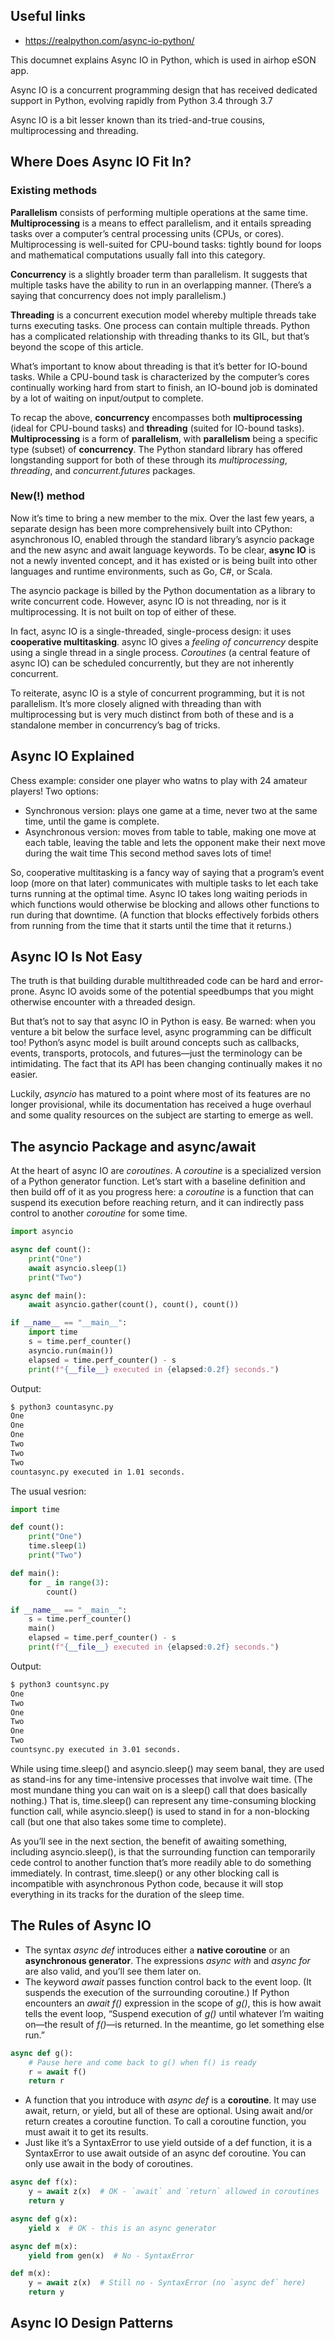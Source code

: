 ## Useful links
- https://realpython.com/async-io-python/

This documnet explains Async IO in Python, which is used in airhop eSON app.


Async IO is a concurrent programming design that has received dedicated support in Python, evolving rapidly from Python 3.4 through 3.7

Async IO is a bit lesser known than its tried-and-true cousins, multiprocessing and threading.

## Where Does Async IO Fit In?
### Existing methods
**Parallelism** consists of performing multiple operations at the same time. **Multiprocessing** is a means to effect parallelism, and it entails spreading tasks over a computer’s central processing units (CPUs, or cores). Multiprocessing is well-suited for CPU-bound tasks: tightly bound for loops and mathematical computations usually fall into this category.

**Concurrency** is a slightly broader term than parallelism. It suggests that multiple tasks have the ability to run in an overlapping manner. (There’s a saying that concurrency does not imply parallelism.)

**Threading** is a concurrent execution model whereby multiple threads take turns executing tasks. One process can contain multiple threads. Python has a complicated relationship with threading thanks to its GIL, but that’s beyond the scope of this article.

What’s important to know about threading is that it’s better for IO-bound tasks. While a CPU-bound task is characterized by the computer’s cores continually working hard from start to finish, an IO-bound job is dominated by a lot of waiting on input/output to complete.

To recap the above, **concurrency** encompasses both **multiprocessing** (ideal for CPU-bound tasks) and **threading** (suited for IO-bound tasks). **Multiprocessing** is a form of **parallelism**, with **parallelism** being a specific type (subset) of **concurrency**. The Python standard library has offered longstanding support for both of these through its _multiprocessing_, _threading_, and _concurrent.futures_ packages.

### New(!) method
Now it’s time to bring a new member to the mix. Over the last few years, a separate design has been more comprehensively built into CPython: asynchronous IO, enabled through the standard library’s asyncio package and the new async and await language keywords. To be clear, **async IO** is not a newly invented concept, and it has existed or is being built into other languages and runtime environments, such as Go, C#, or Scala.

The asyncio package is billed by the Python documentation as a library to write concurrent code. However, async IO is not threading, nor is it multiprocessing. It is not built on top of either of these.

In fact, async IO is a single-threaded, single-process design: it uses **cooperative multitasking**. async IO gives a _feeling of concurrency_ despite using a single thread in a single process. _Coroutines_ (a central feature of async IO) can be scheduled concurrently, but they are not inherently concurrent.

To reiterate, async IO is a style of concurrent programming, but it is not parallelism. It’s more closely aligned with threading than with multiprocessing but is very much distinct from both of these and is a standalone member in concurrency’s bag of tricks.

## Async IO Explained
Chess example: consider one player who watns to play with 24 amateur players! Two options: 
- Synchronous version: plays one game at a time, never two at the same time, until the game is complete.
- Asynchronous version: moves from table to table, making one move at each table, leaving the table and lets the opponent make their next move during the wait time
This second method saves lots of time! 

So, cooperative multitasking is a fancy way of saying that a program’s event loop (more on that later) communicates with multiple tasks to let each take turns running at the optimal time. Async IO takes long waiting periods in which functions would otherwise be blocking and allows other functions to run during that downtime. (A function that blocks effectively forbids others from running from the time that it starts until the time that it returns.)

## Async IO Is Not Easy
The truth is that building durable multithreaded code can be hard and error-prone. Async IO avoids some of the potential speedbumps that you might otherwise encounter with a threaded design.

But that’s not to say that async IO in Python is easy. Be warned: when you venture a bit below the surface level, async programming can be difficult too! Python’s async model is built around concepts such as callbacks, events, transports, protocols, and futures—just the terminology can be intimidating. The fact that its API has been changing continually makes it no easier.

Luckily, _asyncio_ has matured to a point where most of its features are no longer provisional, while its documentation has received a huge overhaul and some quality resources on the subject are starting to emerge as well.

## The asyncio Package and async/await
At the heart of async IO are _coroutines_. A _coroutine_ is a specialized version of a Python generator function. Let’s start with a baseline definition and then build off of it as you progress here: a _coroutine_ is a function that can suspend its execution before reaching return, and it can indirectly pass control to another _coroutine_ for some time.

``` Python
import asyncio

async def count():
    print("One")
    await asyncio.sleep(1)
    print("Two")

async def main():
    await asyncio.gather(count(), count(), count())

if __name__ == "__main__":
    import time
    s = time.perf_counter()
    asyncio.run(main())
    elapsed = time.perf_counter() - s
    print(f"{__file__} executed in {elapsed:0.2f} seconds.")
```

Output: 
``` Bash
$ python3 countasync.py
One
One
One
Two
Two
Two
countasync.py executed in 1.01 seconds.
```

The usual vesrion: 
``` Python
import time

def count():
    print("One")
    time.sleep(1)
    print("Two")

def main():
    for _ in range(3):
        count()

if __name__ == "__main__":
    s = time.perf_counter()
    main()
    elapsed = time.perf_counter() - s
    print(f"{__file__} executed in {elapsed:0.2f} seconds.")
```

Output:
``` Bash
$ python3 countsync.py
One
Two
One
Two
One
Two
countsync.py executed in 3.01 seconds.
```
While using time.sleep() and asyncio.sleep() may seem banal, they are used as stand-ins for any time-intensive processes that involve wait time. (The most mundane thing you can wait on is a sleep() call that does basically nothing.) That is, time.sleep() can represent any time-consuming blocking function call, while asyncio.sleep() is used to stand in for a non-blocking call (but one that also takes some time to complete).

As you’ll see in the next section, the benefit of awaiting something, including asyncio.sleep(), is that the surrounding function can temporarily cede control to another function that’s more readily able to do something immediately. In contrast, time.sleep() or any other blocking call is incompatible with asynchronous Python code, because it will stop everything in its tracks for the duration of the sleep time.

## The Rules of Async IO

- The syntax _async def_ introduces either a **native coroutine** or an **asynchronous generator**. The expressions _async with_ and _async for_ are also valid, and you’ll see them later on.
- The keyword _await_ passes function control back to the event loop. (It suspends the execution of the surrounding coroutine.) If Python encounters an _await f()_ expression in the scope of _g()_, this is how await tells the event loop, “Suspend execution of _g()_ until whatever I’m waiting on—the result of _f()_—is returned. In the meantime, go let something else run.”
``` Python 
async def g():
    # Pause here and come back to g() when f() is ready
    r = await f()
    return r
```

- A function that you introduce with _async def_ is a **coroutine**. It may use await, return, or yield, but all of these are optional. Using await and/or return creates a coroutine function. To call a coroutine function, you must await it to get its results.
- Just like it’s a SyntaxError to use yield outside of a def function, it is a SyntaxError to use await outside of an async def coroutine. You can only use await in the body of coroutines.
``` Python 
async def f(x):
    y = await z(x)  # OK - `await` and `return` allowed in coroutines
    return y

async def g(x):
    yield x  # OK - this is an async generator

async def m(x):
    yield from gen(x)  # No - SyntaxError

def m(x):
    y = await z(x)  # Still no - SyntaxError (no `async def` here)
    return y
```

## Async IO Design Patterns
